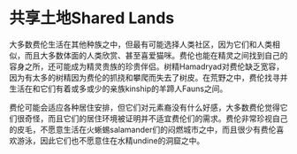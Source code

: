 # 共享土地Shared Lands

大多数费伦生活在其他种族之中，但最有可能选择人类社区，因为它们和人类相似，而且大多数体面的人类欣赏、甚至喜爱猫咪。费伦也能在精灵之间找到自己的容身之所，还可能成为精灵贵族的珍贵伴侣。树精Hamadryad对费伦缺乏宽容，因为有太多的树精因为费伦的抓挠和攀爬而失去了树皮。在荒野之中，费伦找寻并生活在和它们有着或多或少的亲族kinship的羊蹄人Fauns之间。

费伦可能会适应各种居住安排，但它们对元素裔没有什么好感，大多数费伦觉得它们很奇怪，而且它们的居住环境被证明并不适宜费伦们的需求。费伦非常珍视自己的皮毛，不愿意生活在火蜥蜴salamander们的闷燃城市之中，而且很少有费伦喜欢游泳，因此它们也不愿意住在水精undine的洞窟之中。
